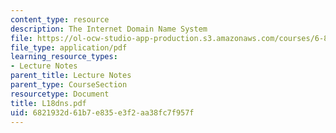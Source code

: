 ```yaml
---
content_type: resource
description: The Internet Domain Name System
file: https://ol-ocw-studio-app-production.s3.amazonaws.com/courses/6-829-computer-networks-fall-2002/6821932d61b7e835e3f2aa38fc7f957f_L18dns.pdf
file_type: application/pdf
learning_resource_types:
- Lecture Notes
parent_title: Lecture Notes
parent_type: CourseSection
resourcetype: Document
title: L18dns.pdf
uid: 6821932d-61b7-e835-e3f2-aa38fc7f957f
---
```

